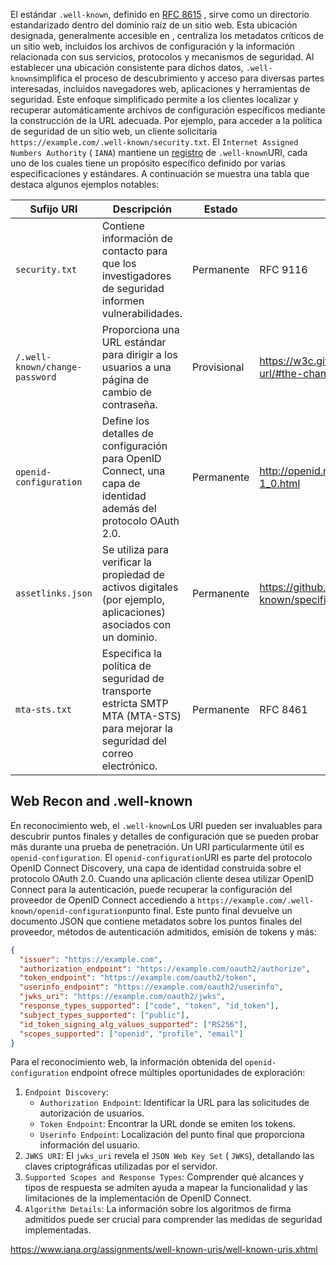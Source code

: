 El estándar `.well-known`, definido en [RFC 8615](https://datatracker.ietf.org/doc/html/rfc8615) , sirve como un directorio estandarizado dentro del dominio raíz de un sitio web. Esta ubicación designada, generalmente accesible en , centraliza los metadatos críticos de un sitio web, incluidos los archivos de configuración y la información relacionada con sus servicios, protocolos y mecanismos de seguridad. Al establecer una ubicación consistente para dichos datos, `.well-known`simplifica el proceso de descubrimiento y acceso para diversas partes interesadas, incluidos navegadores web, aplicaciones y herramientas de seguridad. Este enfoque simplificado permite a los clientes localizar y recuperar automáticamente archivos de configuración específicos mediante la construcción de la URL adecuada. Por ejemplo, para acceder a la política de seguridad de un sitio web, un cliente solicitaría `https://example.com/.well-known/security.txt`. El `Internet Assigned Numbers Authority` ( `IANA`) mantiene un [registro](https://www.iana.org/assignments/well-known-uris/well-known-uris.xhtml) de `.well-known`URI, cada uno de los cuales tiene un propósito específico definido por varias especificaciones y estándares. A continuación se muestra una tabla que destaca algunos ejemplos notables:

| Sufijo URI                     | Descripción                                                                                                                     | Estado      | Referencia                                                                              |
| ------------------------------ | ------------------------------------------------------------------------------------------------------------------------------- | ----------- | --------------------------------------------------------------------------------------- |
| `security.txt`                 | Contiene información de contacto para que los investigadores de seguridad informen vulnerabilidades.                            | Permanente  | RFC 9116                                                                                |
| `/.well-known/change-password` | Proporciona una URL estándar para dirigir a los usuarios a una página de cambio de contraseña.                                  | Provisional | https://w3c.github.io/webappsec-change-password-url/#the-change-password-well-known-uri |
| `openid-configuration`         | Define los detalles de configuración para OpenID Connect, una capa de identidad además del protocolo OAuth 2.0.                 | Permanente  | http://openid.net/specs/openid-connect-discovery-1_0.html                               |
| `assetlinks.json`              | Se utiliza para verificar la propiedad de activos digitales (por ejemplo, aplicaciones) asociados con un dominio.               | Permanente  | https://github.com/google/digitalassetlinks/blob/master/well-known/specification.md     |
| `mta-sts.txt`                  | Especifica la política de seguridad de transporte estricta SMTP MTA (MTA-STS) para mejorar la seguridad del correo electrónico. | Permanente  | RFC 8461                                                                                |
## Web Recon and .well-known
En reconocimiento web, el `.well-known`Los URI pueden ser invaluables para descubrir puntos finales y detalles de configuración que se pueden probar más durante una prueba de penetración. Un URI particularmente útil es `openid-configuration`.
El `openid-configuration`URI es parte del protocolo OpenID Connect Discovery, una capa de identidad construida sobre el protocolo OAuth 2.0. Cuando una aplicación cliente desea utilizar OpenID Connect para la autenticación, puede recuperar la configuración del proveedor de OpenID Connect accediendo a `https://example.com/.well-known/openid-configuration`punto final. Este punto final devuelve un documento JSON que contiene metadatos sobre los puntos finales del proveedor, métodos de autenticación admitidos, emisión de tokens y más:
```json
{
  "issuer": "https://example.com",
  "authorization_endpoint": "https://example.com/oauth2/authorize",
  "token_endpoint": "https://example.com/oauth2/token",
  "userinfo_endpoint": "https://example.com/oauth2/userinfo",
  "jwks_uri": "https://example.com/oauth2/jwks",
  "response_types_supported": ["code", "token", "id_token"],
  "subject_types_supported": ["public"],
  "id_token_signing_alg_values_supported": ["RS256"],
  "scopes_supported": ["openid", "profile", "email"]
}
```
Para el reconocimiento web, la información obtenida del `openid-configuration` endpoint ofrece múltiples oportunidades de exploración:

1. `Endpoint Discovery`:
    - `Authorization Endpoint`: Identificar la URL para las solicitudes de autorización de usuarios.
    - `Token Endpoint`: Encontrar la URL donde se emiten los tokens.
    - `Userinfo Endpoint`: Localización del punto final que proporciona información del usuario.
2. `JWKS URI`: El `jwks_uri` revela el `JSON Web Key Set` ( `JWKS`), detallando las claves criptográficas utilizadas por el servidor.
3. `Supported Scopes and Response Types`: Comprender qué alcances y tipos de respuesta se admiten ayuda a mapear la funcionalidad y las limitaciones de la implementación de OpenID Connect.
4. `Algorithm Details`: La información sobre los algoritmos de firma admitidos puede ser crucial para comprender las medidas de seguridad implementadas.

https://www.iana.org/assignments/well-known-uris/well-known-uris.xhtml